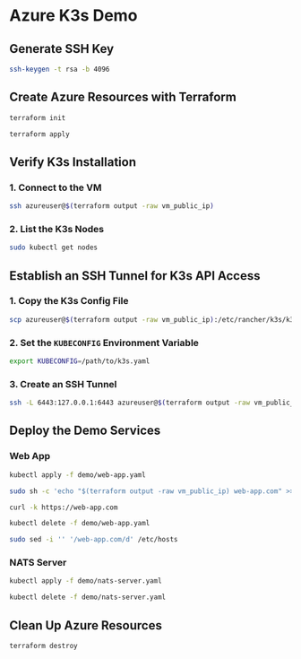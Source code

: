 # Azure K3s Demo

## Generate SSH Key

```bash
ssh-keygen -t rsa -b 4096
```

## Create Azure Resources with Terraform

```bash
terraform init
```

```bash
terraform apply
```

## Verify K3s Installation

### 1. Connect to the VM

```bash
ssh azureuser@$(terraform output -raw vm_public_ip)
```

### 2. List the K3s Nodes

```bash
sudo kubectl get nodes
```

## Establish an SSH Tunnel for K3s API Access

### 1. Copy the K3s Config File

```bash
scp azureuser@$(terraform output -raw vm_public_ip):/etc/rancher/k3s/k3s.yaml /path/to/k3s.yaml
```

### 2. Set the `KUBECONFIG` Environment Variable

```bash
export KUBECONFIG=/path/to/k3s.yaml
```

### 3. Create an SSH Tunnel

```bash
ssh -L 6443:127.0.0.1:6443 azureuser@$(terraform output -raw vm_public_ip) -N
```

## Deploy the Demo Services

### Web App

```bash
kubectl apply -f demo/web-app.yaml
```

```bash
sudo sh -c 'echo "$(terraform output -raw vm_public_ip) web-app.com" >> /etc/hosts'
```

```bash
curl -k https://web-app.com
```

```bash
kubectl delete -f demo/web-app.yaml
```

```bash
sudo sed -i '' '/web-app.com/d' /etc/hosts
```

### NATS Server

```bash
kubectl apply -f demo/nats-server.yaml
```

```bash
kubectl delete -f demo/nats-server.yaml
```

## Clean Up Azure Resources

```bash
terraform destroy
```
